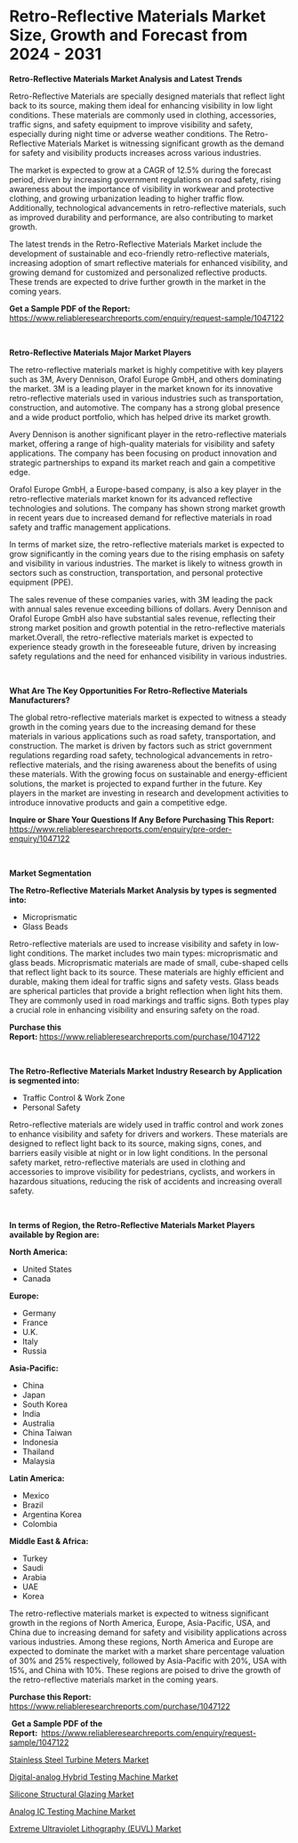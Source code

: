 <p><h1>Retro-Reflective Materials Market Size, Growth and Forecast from 2024 - 2031</h1></p><p><strong>Retro-Reflective Materials Market Analysis and Latest Trends</strong></p>
<p><p>Retro-Reflective Materials are specially designed materials that reflect light back to its source, making them ideal for enhancing visibility in low light conditions. These materials are commonly used in clothing, accessories, traffic signs, and safety equipment to improve visibility and safety, especially during night time or adverse weather conditions. The Retro-Reflective Materials Market is witnessing significant growth as the demand for safety and visibility products increases across various industries.</p><p>The market is expected to grow at a CAGR of 12.5% during the forecast period, driven by increasing government regulations on road safety, rising awareness about the importance of visibility in workwear and protective clothing, and growing urbanization leading to higher traffic flow. Additionally, technological advancements in retro-reflective materials, such as improved durability and performance, are also contributing to market growth.</p><p>The latest trends in the Retro-Reflective Materials Market include the development of sustainable and eco-friendly retro-reflective materials, increasing adoption of smart reflective materials for enhanced visibility, and growing demand for customized and personalized reflective products. These trends are expected to drive further growth in the market in the coming years.</p></p>
<p><strong>Get a Sample PDF of the Report:&nbsp;</strong> <a href="https://www.reliableresearchreports.com/enquiry/request-sample/1047122">https://www.reliableresearchreports.com/enquiry/request-sample/1047122</a></p>
<p>&nbsp;</p>
<p><strong>Retro-Reflective Materials Major Market Players</strong></p>
<p><p>The retro-reflective materials market is highly competitive with key players such as 3M, Avery Dennison, Orafol Europe GmbH, and others dominating the market. 3M is a leading player in the market known for its innovative retro-reflective materials used in various industries such as transportation, construction, and automotive. The company has a strong global presence and a wide product portfolio, which has helped drive its market growth.</p><p>Avery Dennison is another significant player in the retro-reflective materials market, offering a range of high-quality materials for visibility and safety applications. The company has been focusing on product innovation and strategic partnerships to expand its market reach and gain a competitive edge.</p><p>Orafol Europe GmbH, a Europe-based company, is also a key player in the retro-reflective materials market known for its advanced reflective technologies and solutions. The company has shown strong market growth in recent years due to increased demand for reflective materials in road safety and traffic management applications.</p><p>In terms of market size, the retro-reflective materials market is expected to grow significantly in the coming years due to the rising emphasis on safety and visibility in various industries. The market is likely to witness growth in sectors such as construction, transportation, and personal protective equipment (PPE).</p><p>The sales revenue of these companies varies, with 3M leading the pack with annual sales revenue exceeding billions of dollars. Avery Dennison and Orafol Europe GmbH also have substantial sales revenue, reflecting their strong market position and growth potential in the retro-reflective materials market.Overall, the retro-reflective materials market is expected to experience steady growth in the foreseeable future, driven by increasing safety regulations and the need for enhanced visibility in various industries.</p></p>
<p>&nbsp;</p>
<p><strong>What Are The Key Opportunities For Retro-Reflective Materials Manufacturers?</strong></p>
<p><p>The global retro-reflective materials market is expected to witness a steady growth in the coming years due to the increasing demand for these materials in various applications such as road safety, transportation, and construction. The market is driven by factors such as strict government regulations regarding road safety, technological advancements in retro-reflective materials, and the rising awareness about the benefits of using these materials. With the growing focus on sustainable and energy-efficient solutions, the market is projected to expand further in the future. Key players in the market are investing in research and development activities to introduce innovative products and gain a competitive edge.</p></p>
<p><strong>Inquire or Share Your Questions If Any Before Purchasing This Report:</strong> <a href="https://www.reliableresearchreports.com/enquiry/pre-order-enquiry/1047122">https://www.reliableresearchreports.com/enquiry/pre-order-enquiry/1047122</a></p>
<p>&nbsp;</p>
<p><strong>Market Segmentation</strong></p>
<p><strong>The Retro-Reflective Materials Market Analysis by types is segmented into:</strong></p>
<p><ul><li>Microprismatic</li><li>Glass Beads</li></ul></p>
<p><p>Retro-reflective materials are used to increase visibility and safety in low-light conditions. The market includes two main types: microprismatic and glass beads. Microprismatic materials are made of small, cube-shaped cells that reflect light back to its source. These materials are highly efficient and durable, making them ideal for traffic signs and safety vests. Glass beads are spherical particles that provide a bright reflection when light hits them. They are commonly used in road markings and traffic signs. Both types play a crucial role in enhancing visibility and ensuring safety on the road.</p></p>
<p><strong>Purchase this Report:&nbsp;</strong><a href="https://www.reliableresearchreports.com/purchase/1047122">https://www.reliableresearchreports.com/purchase/1047122</a></p>
<p>&nbsp;</p>
<p><strong>The Retro-Reflective Materials Market Industry Research by Application is segmented into:</strong></p>
<p><ul><li>Traffic Control & Work Zone</li><li>Personal Safety</li></ul></p>
<p><p>Retro-reflective materials are widely used in traffic control and work zones to enhance visibility and safety for drivers and workers. These materials are designed to reflect light back to its source, making signs, cones, and barriers easily visible at night or in low light conditions. In the personal safety market, retro-reflective materials are used in clothing and accessories to improve visibility for pedestrians, cyclists, and workers in hazardous situations, reducing the risk of accidents and increasing overall safety.</p></p>
<p>&nbsp;</p>
<p><strong>In terms of Region, the Retro-Reflective Materials Market Players available by Region are:</strong></p>
<p>
    <p> <strong> North America: </strong>
        <ul>
            <li>United States</li>
            <li>Canada</li>
        </ul>
        </p> 
    <p> <strong> Europe: </strong>
        <ul>
            <li>Germany</li>
            <li>France</li>
            <li>U.K.</li>
            <li>Italy</li>
            <li>Russia</li>
        </ul>
        </p> 
    <p> <strong> Asia-Pacific: </strong>
        <ul>
            <li>China</li>
            <li>Japan</li>
            <li>South Korea</li>
            <li>India</li>
            <li>Australia</li>
            <li>China Taiwan</li>
            <li>Indonesia</li>
            <li>Thailand</li>
            <li>Malaysia</li>
        </ul>
        </p> 
    <p> <strong> Latin America: </strong>
        <ul>
            <li>Mexico</li>
            <li>Brazil</li>
            <li>Argentina Korea</li>
            <li>Colombia</li>
        </ul>
        </p> 
    <p> <strong> Middle East & Africa: </strong>
        <ul>
            <li>Turkey</li>
            <li>Saudi</li>
            <li>Arabia</li>
            <li>UAE</li>
            <li>Korea</li>
        </ul>
    </p>
    </p>
<p><p>The retro-reflective materials market is expected to witness significant growth in the regions of North America, Europe, Asia-Pacific, USA, and China due to increasing demand for safety and visibility applications across various industries. Among these regions, North America and Europe are expected to dominate the market with a market share percentage valuation of 30% and 25% respectively, followed by Asia-Pacific with 20%, USA with 15%, and China with 10%. These regions are poised to drive the growth of the retro-reflective materials market in the coming years.</p></p>
<p><strong>Purchase this Report: </strong><a href="https://www.reliableresearchreports.com/purchase/1047122">https://www.reliableresearchreports.com/purchase/1047122</a></p>
<p>&nbsp;<strong>Get a Sample PDF of the Report:&nbsp;&nbsp;</strong><a href="https://www.reliableresearchreports.com/enquiry/request-sample/1047122">https://www.reliableresearchreports.com/enquiry/request-sample/1047122</a></p>
<p><strong></strong></p>
<p><p><a href="https://medium.com/@anthonybryant71/stainless-steel-turbine-meters-market-size-market-outlook-and-market-forecast-2024-to-2031-92521d8f62e5">Stainless Steel Turbine Meters Market</a></p><p><a href="https://medium.com/@anthonybryant71/digital-analog-hybrid-testing-machine-market-report-reveals-the-latest-trends-and-growth-276e144b5ab9">Digital-analog Hybrid Testing Machine Market</a></p><p><a href="https://github.com/dringals/Market-Research-Report-List-2/blob/main/silicone-structural-glazing-market.md">Silicone Structural Glazing Market</a></p><p><a href="https://medium.com/@anthonybryant71/analog-ic-testing-machine-market-insights-into-market-cagr-market-trends-and-growth-strategies-c15175b0ec14">Analog IC Testing Machine Market</a></p><p><a href="https://github.com/mharielmesa/Market-Research-Report-List-1/blob/main/extreme-ultraviolet-lithography-euvl-market.md">Extreme Ultraviolet Lithography (EUVL) Market</a></p></p>